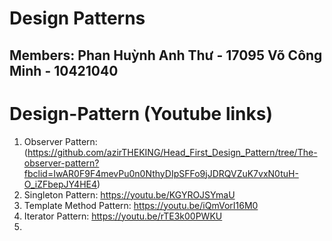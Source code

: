 # Design Patterns

## Members: Phan Huỳnh Anh Thư - 17095 Võ Công Minh - 10421040
# Design-Pattern (Youtube links)
1. Observer Pattern:(https://github.com/azirTHEKING/Head_First_Design_Pattern/tree/The-observer-pattern?fbclid=IwAR0F9F4mevPu0n0NthyDIpSFFo9jJDRQVZuK7vxN0tuH-O_iZFbepJY4HE4)
2. Singleton Pattern: https://youtu.be/KGYROJSYmaU
3. Template Method Pattern: https://youtu.be/iQmVorI16M0
4. Iterator Pattern: https://youtu.be/rTE3k00PWKU
5. 
